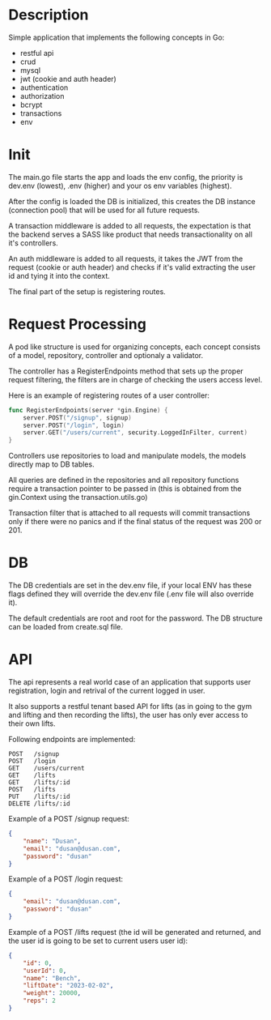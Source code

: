 # Description

Simple application that implements the following concepts in Go:
- restful api
- crud
- mysql
- jwt (cookie and auth header)
- authentication
- authorization
- bcrypt
- transactions
- env

# Init

The main.go file starts the app and loads the env config, the priority is dev.env (lowest), .env (higher) and your os env variables (highest).

After the config is loaded the DB is initialized, this creates the DB instance (connection pool) that will be used for all future requests.

A transaction middleware is added to all requests, the expectation is that the backend serves a SASS like product that needs transactionality on all it's controllers.

An auth middleware is added to all requests, it takes the JWT from the request (cookie or auth header) and checks if it's valid extracting the user id and tying it into the context.

The final part of the setup is registering routes.

# Request Processing

A pod like structure is used for organizing concepts, each concept consists of a model, repository, controller and optionaly a validator. 

The controller has a RegisterEndpoints method that sets up the proper request filtering, the filters are in charge of checking the users access level.

Here is an example of registering routes of a user controller:

```go
func RegisterEndpoints(server *gin.Engine) {
	server.POST("/signup", signup)
	server.POST("/login", login)
	server.GET("/users/current", security.LoggedInFilter, current)
}
```

Controllers use repositories to load and manipulate models, the models directly map to DB tables. 

All queries are defined in the repositories and all repository functions require a transaction pointer to be passed in (this is obtained from the gin.Context using the transaction.utils.go)

Transaction filter that is attached to all requests will commit transactions only if there were no panics and if the final status of the request was 200 or 201.

# DB

The DB credentials are set in the dev.env file, if your local ENV has these flags defined they will override the dev.env file (.env file will also override it). 

The default credentials are root and root for the password. The DB structure can be loaded from create.sql file.

# API

The api represents a real world case of an application that supports user registration, login and retrival of the current logged in user. 

It also supports a restful tenant based API for lifts (as in going to the gym and lifting and then recording the lifts), the user has only ever access to their own lifts.

Following endpoints are implemented:
```
POST   /signup
POST   /login
GET    /users/current
GET    /lifts
GET    /lifts/:id
POST   /lifts
PUT    /lifts/:id
DELETE /lifts/:id
```

Example of a POST /signup request:
```json
{
    "name": "Dusan",
    "email": "dusan@dusan.com",
    "password": "dusan"
}
```


Example of a POST /login request:
```json
{
    "email": "dusan@dusan.com",
    "password": "dusan"
}
```

Example of a POST /lifts request (the id will be generated and returned, and the user id is going to be set to current users user id):
```json
{
    "id": 0,
    "userId": 0,
    "name": "Bench",
    "liftDate": "2023-02-02",
    "weight": 20000,
    "reps": 2
}
```



